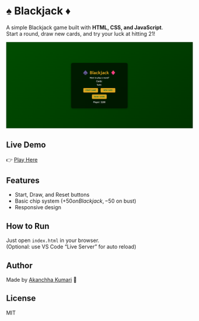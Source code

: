 # ♠️ Blackjack ♦️

A simple Blackjack game built with **HTML, CSS, and JavaScript**.  
Start a round, draw new cards, and try your luck at hitting 21!

![Blackjack Screenshot](blackjackGame.png)

## Live Demo
👉 [Play Here](https://akanchhak29.github.io/blackjack-game/)

## Features
- Start, Draw, and Reset buttons
- Basic chip system (+$50 on Blackjack, -$50 on bust)
- Responsive design

## How to Run
Just open `index.html` in your browser.  
(Optional: use VS Code “Live Server” for auto reload)

## Author
Made by [Akanchha Kumari](https://github.com/AKanchhaK29) 🎉

## License
MIT


